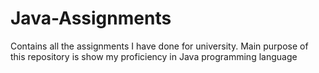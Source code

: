 # Java-Assignments
Contains all the assignments I have done for university. Main purpose of this repository is show my proficiency in Java programming language
